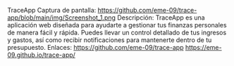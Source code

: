 TraceApp
Captura de pantalla: https://github.com/eme-09/trace-app/blob/main/img/Screenshot_1.png 
Descripción: TraceApp es una aplicación web diseñada para ayudarte a gestionar tus finanzas personales de manera fácil y rápida. Puedes llevar un control detallado de tus ingresos y gastos, así como recibir notificaciones para mantenerte dentro de tu presupuesto.
Enlaces:
https://github.com/eme-09/trace-app
https://eme-09.github.io/trace-app/
